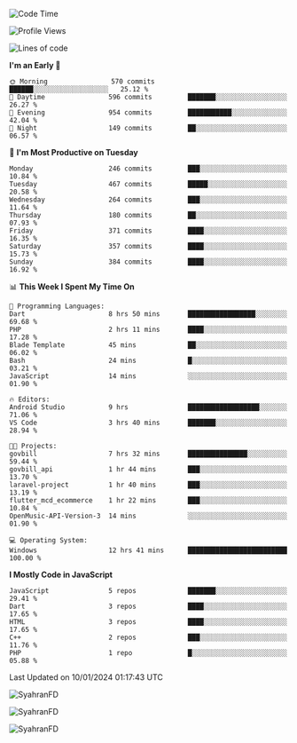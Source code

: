 <!--START_SECTION:waka-->
![Code Time](http://img.shields.io/badge/Code%20Time-111%20hrs%206%20mins-blue)

![Profile Views](http://img.shields.io/badge/Profile%20Views-1-blue)

![Lines of code](https://img.shields.io/badge/From%20Hello%20World%20I%27ve%20Written-545.8%20thousand%20lines%20of%20code-blue)

**I'm an Early 🐤** 

```text
🌞 Morning                570 commits         ██████░░░░░░░░░░░░░░░░░░░   25.12 % 
🌆 Daytime                596 commits         ███████░░░░░░░░░░░░░░░░░░   26.27 % 
🌃 Evening                954 commits         ███████████░░░░░░░░░░░░░░   42.04 % 
🌙 Night                  149 commits         ██░░░░░░░░░░░░░░░░░░░░░░░   06.57 % 
```
📅 **I'm Most Productive on Tuesday** 

```text
Monday                   246 commits         ███░░░░░░░░░░░░░░░░░░░░░░   10.84 % 
Tuesday                  467 commits         █████░░░░░░░░░░░░░░░░░░░░   20.58 % 
Wednesday                264 commits         ███░░░░░░░░░░░░░░░░░░░░░░   11.64 % 
Thursday                 180 commits         ██░░░░░░░░░░░░░░░░░░░░░░░   07.93 % 
Friday                   371 commits         ████░░░░░░░░░░░░░░░░░░░░░   16.35 % 
Saturday                 357 commits         ████░░░░░░░░░░░░░░░░░░░░░   15.73 % 
Sunday                   384 commits         ████░░░░░░░░░░░░░░░░░░░░░   16.92 % 
```


📊 **This Week I Spent My Time On** 

```text
💬 Programming Languages: 
Dart                     8 hrs 50 mins       █████████████████░░░░░░░░   69.68 % 
PHP                      2 hrs 11 mins       ████░░░░░░░░░░░░░░░░░░░░░   17.28 % 
Blade Template           45 mins             ██░░░░░░░░░░░░░░░░░░░░░░░   06.02 % 
Bash                     24 mins             █░░░░░░░░░░░░░░░░░░░░░░░░   03.21 % 
JavaScript               14 mins             ░░░░░░░░░░░░░░░░░░░░░░░░░   01.90 % 

🔥 Editors: 
Android Studio           9 hrs               ██████████████████░░░░░░░   71.06 % 
VS Code                  3 hrs 40 mins       ███████░░░░░░░░░░░░░░░░░░   28.94 % 

🐱‍💻 Projects: 
govbill                  7 hrs 32 mins       ███████████████░░░░░░░░░░   59.44 % 
govbill_api              1 hr 44 mins        ███░░░░░░░░░░░░░░░░░░░░░░   13.70 % 
laravel-project          1 hr 40 mins        ███░░░░░░░░░░░░░░░░░░░░░░   13.19 % 
flutter_mcd_ecommerce    1 hr 22 mins        ███░░░░░░░░░░░░░░░░░░░░░░   10.84 % 
OpenMusic-API-Version-3  14 mins             ░░░░░░░░░░░░░░░░░░░░░░░░░   01.90 % 

💻 Operating System: 
Windows                  12 hrs 41 mins      █████████████████████████   100.00 % 
```

**I Mostly Code in JavaScript** 

```text
JavaScript               5 repos             ███████░░░░░░░░░░░░░░░░░░   29.41 % 
Dart                     3 repos             ████░░░░░░░░░░░░░░░░░░░░░   17.65 % 
HTML                     3 repos             ████░░░░░░░░░░░░░░░░░░░░░   17.65 % 
C++                      2 repos             ███░░░░░░░░░░░░░░░░░░░░░░   11.76 % 
PHP                      1 repo              █░░░░░░░░░░░░░░░░░░░░░░░░   05.88 % 
```




 Last Updated on 10/01/2024 01:17:43 UTC
<!--END_SECTION:waka-->

<p align="left">
  <img src="https://github-readme-stats.vercel.app/api/top-langs?username=SyahranFD&layout=donut&hide=C%2B%2B,CMake,css&show_icons=true&locale=en&&theme=blueberry" alt="SyahranFD" />
</p>

<p align="left">
  <img src="https://github-readme-stats.vercel.app/api?username=SyahranFD&show_icons=true&locale=en&theme=blueberry" alt="SyahranFD" />
</p>

<p align="left">
  <img src="https://streak-stats.demolab.com/?user=SyahranFD&theme=blueberry" alt="SyahranFD"/>
</p>
